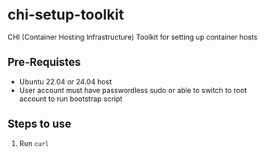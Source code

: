 # chi-setup-toolkit

CHI (Container Hosting Infrastructure) Toolkit for setting up container hosts

## Pre-Requistes

- Ubuntu 22.04 or 24.04 host
- User account must have passwordless sudo or able to switch to root account to run bootstrap script

## Steps to use

1. Run `curl `
